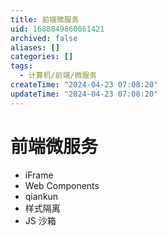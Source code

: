 ```yaml
---
title: 前端微服务
uid: 1688849860861421
archived: false
aliases: []
categories: []
tags:
  - 计算机/前端/微服务
createTime: "2024-04-23 07:08:20"
updateTime: "2024-04-23 07:08:20"
---
```


# 前端微服务

- iFrame
- Web Components
- qiankun
- 样式隔离
- JS 沙箱
